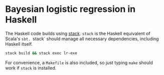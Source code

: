 # Bayesian logistic regression in Haskell


The Haskell code builds using [stack](https://docs.haskellstack.org/en/stable/README/). `stack` is the Haskell equivalent of Scala's `sbt. `stack` should manage all necessary dependencies, including Haskell itself.


```bash
stack build && stack exec lr-exe
```

For convenience, a `Makefile` is also included, so just typing `make` should work if `stack` is installed.
